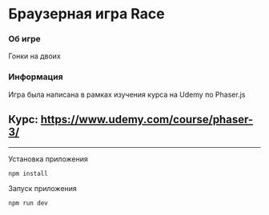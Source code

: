 # Браузерная игра Race

### Об игре

Гонки на двоих

### Информация

Игра была написана в рамках изучения курса на Udemy по Phaser.js

## Курс: https://www.udemy.com/course/phaser-3/

---

Установка приложения

```sh
npm install
```

Запуск приложения

```sh
npm run dev
```
